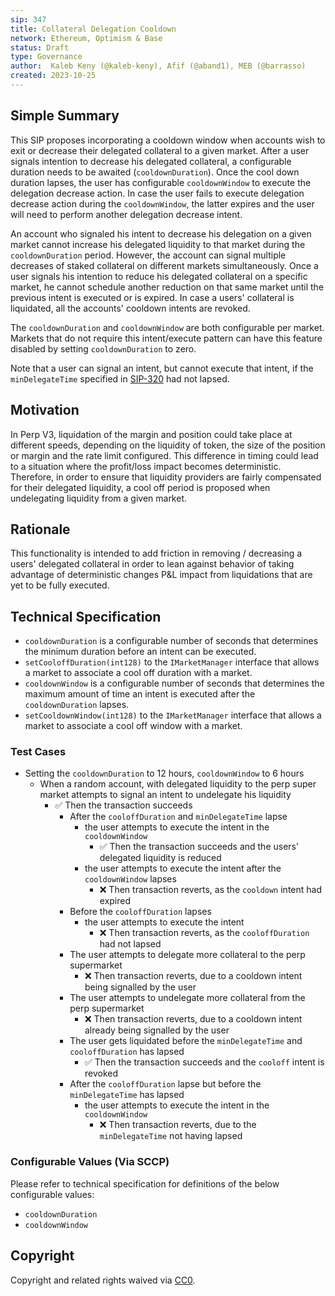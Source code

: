 ```yaml
---
sip: 347
title: Collateral Delegation Cooldown
network: Ethereum, Optimism & Base
status: Draft
type: Governance
author:  Kaleb Keny (@kaleb-keny), Afif (@aband1), MEB (@barrasso)
created: 2023-10-25
---
```


<!--You can leave these HTML comments in your merged SIP and delete the visible duplicate text guides, they will not appear and may be helpful to refer to if you edit it again. This is the suggested template for new SIPs. Note that an SIP number will be assigned by an editor. When opening a pull request to submit your SIP, please use an abbreviated title in the filename, `sip-draft_title_abbrev.md`. The title should be 44 characters or less.-->

## Simple Summary

<!--"If you can't explain it simply, you don't understand it well enough." Simply describe the outcome the proposed changes intends to achieve. This should be non-technical and accessible to a casual community member.-->

This SIP proposes incorporating a cooldown window when accounts wish to exit or decrease their delegated collateral to a given market. After a user signals intention to decrease his delegated collateral, a configurable duration needs to be awaited (`cooldownDuration`). Once the cool down duration lapses, the user has configurable `cooldownWindow` to execute the delegation decrease action. In case the user fails to execute delegation decrease action during the `cooldownWindow`, the latter expires and the user will need to perform another delegation decrease intent.

An account who signaled his intent to decrease his delegation on a given market cannot increase his delegated liquidity to that market during the `cooldownDuration` period. However, the account can signal multiple decreases of staked collateral on different markets simultaneously. Once a user signals his intention to reduce his delegated collateral on a specific market, he cannot schedule another reduction on that same market until the previous intent is executed or is expired.
In case a users' collateral is liquidated, all the accounts' cooldown intents are revoked.

The `cooldownDuration` and `cooldownWindow`  are both configurable per market. Markets that do not require this intent/execute pattern can have this feature disabled by setting `cooldownDuration` to zero. 

Note that a user can signal an intent, but cannot execute that intent, if the `minDelegateTime` specified in [SIP-320](https://sips.synthetix.io/sips/sip-320/) had not lapsed.

## Motivation

<!--This is the problem statement. This is the *why* of the SIP. It should clearly explain *why* the current state of the protocol is inadequate.  It is critical that you explain *why* the change is needed, if the SIP proposes changing how something is calculated, you must address *why* the current calculation is inaccurate or wrong. This is not the place to describe how the SIP will address the issue!-->

In Perp V3, liquidation of the margin and position could take place at different speeds, depending on the liquidity of token, the size of the position or margin and  the rate limit configured. This difference in timing could lead to a situation where the profit/loss impact becomes deterministic. Therefore, in order to ensure that liquidity providers are fairly compensated for their delegated liquidity, a cool off period is proposed when undelegating liquidity from a given market.  


## Rationale

<!--This is where you explain the reasoning behind how you propose to solve the problem. Why did you propose to implement the change in this way, what were the considerations and trade-offs. The rationale fleshes out what motivated the design and why particular design decisions were made. It should describe alternate designs that were considered and related work. The rationale may also provide evidence of consensus within the community, and should discuss important objections or concerns raised during discussion.-->

This functionality is intended to add friction in removing / decreasing a users' delegated collateral in order to lean against behavior of taking advantage of deterministic changes P&L impact from liquidations that are yet to be fully executed.

## Technical Specification

<!--The technical specification should outline the public API of the changes proposed. That is, changes to any of the interfaces Synthetix currently exposes or the creations of new ones.-->

- `cooldownDuration` is a configurable number of seconds that determines the minimum duration before an intent can be executed.
- `setCooloffDuration(int128)` to the `IMarketManager` interface that allows a market to associate a cool off duration with a market.
- `cooldownWindow` is a configurable number of seconds that determines the maximum amount of time an intent is executed after the `cooldownDuration` lapses.
- `setCooldownWindow(int128)` to the `IMarketManager` interface that allows a market to associate a cool off window with a market.

### Test Cases

<!--Test cases for an implementation are mandatory for SIPs but can be included with the implementation..-->

- Setting the `cooldownDuration` to 12 hours, `cooldownWindow` to 6 hours
  - When a random account, with delegated liquidity to the perp super market attempts to signal an intent to undelegate his liquidity
    - ✅ Then the transaction succeeds
      - After the `cooloffDuration` and `minDelegateTime` lapse
        - the user attempts to execute the intent in the `cooldownWindow`
          - ✅ Then the transaction succeeds  and the users' delegated liquidity is reduced
        - the user attempts to execute the intent after the `cooldownWindow` lapses
          - ❌ Then transaction reverts, as the `cooldown` intent had expired 
      - Before the `cooloffDuration` lapses
        - the user attempts to execute the intent
          - ❌ Then transaction reverts, as the `cooloffDuration` had not lapsed
      - The user attempts to delegate more collateral to the perp supermarket
          - ❌ Then transaction reverts, due to a cooldown intent being signalled by the user
      - The user attempts to undelegate more collateral from the perp supermarket
          - ❌ Then transaction reverts, due to a cooldown intent already being signalled by the user
      - The user gets liquidated before the `minDelegateTime` and `cooloffDuration` has lapsed 
          - ✅ Then the transaction succeeds and the `cooloff` intent is revoked
      - After the `cooloffDuration` lapse but before the `minDelegateTime` has lapsed
        - the user attempts to execute the intent in the `cooldownWindow`
          - ❌ Then transaction reverts, due to the `minDelegateTime` not having lapsed


### Configurable Values (Via SCCP)

<!--Please list all values configurable via SCCP under this implementation.-->

Please refer to technical specification for definitions of the below configurable values:
- `cooldownDuration` 
- `cooldownWindow` 


## Copyright

Copyright and related rights waived via [CC0](https://creativecommons.org/publicdomain/zero/1.0/).
